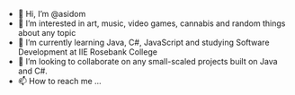 - 👋 Hi, I’m @asidom
- 👀 I’m interested in art, music, video games, cannabis and random things about any topic
- 🌱 I’m currently learning Java, C#, JavaScript and studying Software Development at IIE Rosebank College
- 💞️ I’m looking to collaborate on any small-scaled projects built on Java and C#. 
- 📫 How to reach me ...
      
<!---
asidom/asidom is a ✨ special ✨ repository because its `README.md` (this file) appears on your GitHub profile.
You can click the Preview link to take a look at your changes.
--->
